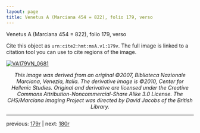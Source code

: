 ```yaml
---
layout: page
title: Venetus A (Marciana 454 = 822), folio 179, verso
---
```


Venetus A (Marciana 454 = 822), folio 179, verso

Cite this object as `urn:cite2:hmt:msA.v1:179v`.  The full image is linked to a citation tool you can use to cite regions of the image.

[![VA179VN_0681](http://www.homermultitext.org/iipsrv?IIIF=/project/homer/pyramidal/deepzoom/hmt/vaimg/2017a/VA179VN_0681.tif/full/800,/0/default.jpg)](http://www.homermultitext.org/ict2/?urn=urn:cite2:hmt:vaimg.2017a:VA179VN_0681) 

<p style="text-align: center; font-style: italic;">This image was derived from an original ©2007, Biblioteca Nazionale Marciana, Venezia, Italia. The derivative image is ©2010, Center for Hellenic Studies. Original and derivative are licensed under the Creative Commons Attribution-Noncommercial-Share Alike 3.0 License. The CHS/Marciana Imaging Project was directed by David Jacobs of the British Library.</p>

---

previous: [179r](../179r/) | next: [180r](../180r/)